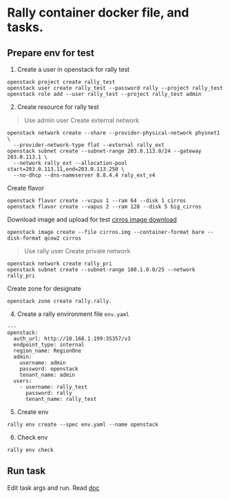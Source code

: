 # Rally container docker file, and tasks.
## Prepare env for test

1. Create a user in openstack for rally test
```
openstack project create rally_test
openstack user create rally_test --password rally --project rally_test
openstack role add --user rally_test --project rally_test admin
```

2. Create resource for rally test
> Use admin user 
Create external network
```
openstack network create --share --provider-physical-network physnet1 \
  --provider-network-type flat --external rally_ext
openstack subnet create --subnet-range 203.0.113.0/24 --gateway 203.0.113.1 \
  --network rally_ext --allocation-pool start=203.0.113.11,end=203.0.113.250 \
  --no-dhcp --dns-nameserver 8.8.4.4 raly_ext_v4
```
Create flavor
```
openstack flavor create --vcpus 1 --ram 64 --disk 1 cirros
openstack flavor create --vapus 2 --ram 128 --disk 5 big_cirros
```
Download image and upload for test 
[cirros image download](http://download.cirros-cloud.net/0.4.0/cirros-0.4.0-x86_64-disk.img)
```
openstack image create --file cirros.img --container-format bare --disk-format qcow2 cirros
```
> Use rally user
Create private network 
```
openstack network create rally_pri
openstack subnet create --subnet-range 100.1.0.0/25 --network rally_pri
```
Create zone for designate
```
openstack zone create rally.rally.
```
4. Create a rally environment file `env.yaml`
```
---
openstack:
  auth_url: http://10.168.1.199:35357/v3
  endpoint_type: internal
  region_name: RegionOne
  admin:
    username: admin
    password: openstack
    tenant_name: admin
  users:
    - username: rally_test
      password: rally
      tenant_name: rally_test
```
5. Create env
```
rally env create --spec env.yaml --name openstack
```

6. Check env
```
rally env check 
```
## Run task
Edit task args and run.
Read [doc](openstack/README.rst)
